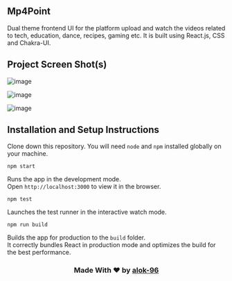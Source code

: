 ## Mp4Point
Dual theme frontend UI for the platform upload and watch the videos related to tech, education, dance, recipes, gaming etc. It is built using React.js, CSS and Chakra-UI.

## Project Screen Shot(s)
![image](https://github.com/alok-96/Mp4Point/assets/90456532/8c2e9ef1-3ce5-42b5-bd12-5aa2c00d5696)

![image](https://github.com/alok-96/Mp4Point/assets/90456532/512c0162-d49b-4b95-875e-b96d3b0e37a7)

![image](https://github.com/alok-96/Mp4Point/assets/90456532/6a3da723-36b6-47e7-a6e2-0c772d9c85af)



## Installation and Setup Instructions

Clone down this repository. You will need `node` and `npm` installed globally on your machine.

 `npm start`
 
Runs the app in the development mode.<br />
Open `http://localhost:3000` to view it in the browser.

 `npm test`
 
Launches the test runner in the interactive watch mode.<br />

`npm run build`

Builds the app for production to the `build` folder.<br />
It correctly bundles React in production mode and optimizes the build for the best performance.


<h3 align='center'>Made With ❤️ by <a href='https://github.com/alok-96' >alok-96</a></h3>
